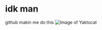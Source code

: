# idk man
github makin me do this
![Image of Yaktocat](https://octodex.github.com/images/yaktocat.png)
